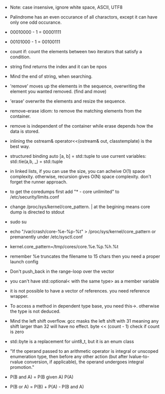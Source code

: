  * Note: case insensive, ignore white space, ASCII, UTF8
 * Palindrome has an even occurance of all charactors, except
  it can have only one odd occurance.
 * 00010000 - 1 = 00001111
 * 00101000 - 1 = 00100111
 
 * count if: count the elements between two iterators that satisfy a
 condition.
 
 * string find returns the index and it can be npos
 
 * Mind the end of string, when searching.
 
 * 'remove' moves up the elements in the sequence, overwriting the element
  you wanted removed. (find and move)
 * 'erase' overwrite the elements and resize the sequence.
 * remove-erase idiom: to remove the matching elements from the container.
 * remove is independent of the container while erase depends how the
  data is stored.
 
 * inlining the ostream& operator<<(ostream& out, classtemplate) is the best
  way.
 
 * structured binding auto [a, b] = std::tuple
  to use current variables: std::tie(a,b, _) = std::tuple
 
 * in linked lists, if you can use the size, you can acheive O(1) space
  complexity. otherwise, recursion gives O(N) space complexity. don't forget
  the runner approach.
 
 * to get the coredumps first add "* - core unlimited" to
  /etc/security/limits.conf
 * change /proc/sys/kernel/core_pattern. | at the
  begining means core dump is directed to stdout
 * sudo su
 * echo "/var/crash/core-%e-%p-%t" > /proc/sys/kernel/core_pattern
  or premanently under /etc/sysctl.conf
 * kernel.core_pattern=/tmp/cores/core.%e.%p.%h.%t
 * remember %e truncates the filename to 15 chars
  then you need a proper launch config
 * Don't push_back in the range-loop over the vector
 * you can't have std::optional< with the same type> as a member variable
 * it is not possible to have a vector of references. you need reference wrapper.
 * To access a method in dependent type base, you need this->. otherwise the type is not deduced.
 * Mind the left shift overflow. gcc masks the left shift with 31 meaning any shift larger than
 32 will have no effect. byte << (count - 1) check if count is zero
 * std::byte is a replacement for uint8_t, but it is an enum class
 * "If the operand passed to an arithmetic operator is integral or unscoped enumeration type, then before any other action (but after lvalue-to-rvalue conversion, if applicable), the operand undergoes integral promotion."
 * P(B and A) = P(B given A) P(A)
 * P(B or A) = P(B) + P(A) - P(B and A)
 
  